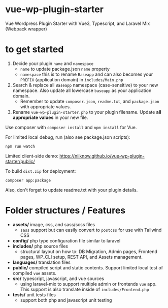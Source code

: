 # vue-wp-plugin-starter
Vue Wordpress Plugin Starter with Vue3, Typescript, and Laravel Mix (Webpack wrapper)

# to get started
1. Decide your plugin `name` and `namespace`
    * `name` to update package.json `name` property
    * `namespace` this is to rename `Baseapp` and can also becomes your `PREFIX` (application domain) in `includes/Main.php`
2. Search & replace all `Baseapp` namespace (case-sensitive) to your new namespace. Also update all lowercase `baseapp` as your application domain.
    * Remember to update `composer.json`, `readme.txt`, and `package.json` with appropriate values.
3. Rename `vue-wp-plugin-starter.php` to your plugin filename.  Update **all appropriate values** in your new file.

Use composer with `composer install` and `npm install` for Vue.

For limited local debug, run (also see package.json scripts):
```shell
npm run watch
```
Limited client-side demo: https://niiknow.github.io/vue-wp-plugin-starter/public/

To build `dist.zip` for deployment:
```shell
composer app:package
```

Also, don't forget to update readme.txt with your plugin details.

# Folder structures / Features

- **assets/** image, css, and sass/scss files
  * `sass` support but can easily convert to `postcss` for use with Tailwind CSS
- **config/** php type configuration file similar to laravel
- **includes/**  php source files
  * structural layout on how to: DB Migration, Admin pages, Frontend pages, WP_CLI setup, REST API, and Assets management.
- **languages/** translation files
- **public/** compiled script and static contents.  Support limited local test of compiled `vue` assets.
- **src/** typescript, javascript, and vue sources
  * using laravel-mix to support multiple admin or frontends `vue` app.  This support is also translate inside of `includes/Frontend.php`
- **tests/** unit tests files
  * support both php and javascript unit testing
